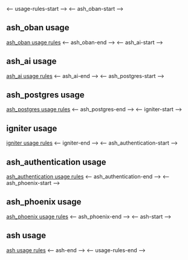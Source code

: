 <-- usage-rules-start -->
<-- ash_oban-start -->
## ash_oban usage
[ash_oban usage rules](deps/ash_oban/usage-rules.md)
<-- ash_oban-end -->
<-- ash_ai-start -->
## ash_ai usage
[ash_ai usage rules](deps/ash_ai/usage-rules.md)
<-- ash_ai-end -->
<-- ash_postgres-start -->
## ash_postgres usage
[ash_postgres usage rules](deps/ash_postgres/usage-rules.md)
<-- ash_postgres-end -->
<-- igniter-start -->
## igniter usage
[igniter usage rules](deps/igniter/usage-rules.md)
<-- igniter-end -->
<-- ash_authentication-start -->
## ash_authentication usage
[ash_authentication usage rules](deps/ash_authentication/usage-rules.md)
<-- ash_authentication-end -->
<-- ash_phoenix-start -->
## ash_phoenix usage
[ash_phoenix usage rules](deps/ash_phoenix/usage-rules.md)
<-- ash_phoenix-end -->
<-- ash-start -->
## ash usage
[ash usage rules](deps/ash/usage-rules.md)
<-- ash-end -->
<-- usage-rules-end -->
